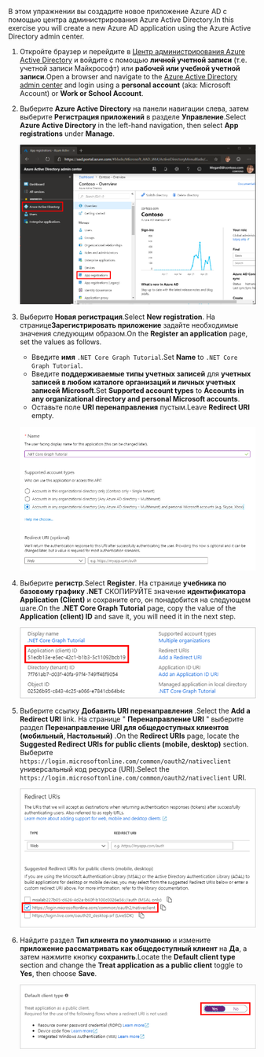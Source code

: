 <!-- markdownlint-disable MD002 MD041 -->

<span data-ttu-id="24daf-101">В этом упражнении вы создадите новое приложение Azure AD с помощью центра администрирования Azure Active Directory.</span><span class="sxs-lookup"><span data-stu-id="24daf-101">In this exercise you will create a new Azure AD application using the Azure Active Directory admin center.</span></span>

1. <span data-ttu-id="24daf-102">Откройте браузер и перейдите в [Центр администрирования Azure Active Directory](https://aad.portal.azure.com) и войдите с помощью **личной учетной записи** (т.е. учетной записи Майкрософт) или **рабочей или учебной учетной записи**.</span><span class="sxs-lookup"><span data-stu-id="24daf-102">Open a browser and navigate to the [Azure Active Directory admin center](https://aad.portal.azure.com) and login using a **personal account** (aka: Microsoft Account) or **Work or School Account**.</span></span>

1. <span data-ttu-id="24daf-103">Выберите **Azure Active Directory** на панели навигации слева, затем выберите **Регистрация приложений** в разделе **Управление**.</span><span class="sxs-lookup"><span data-stu-id="24daf-103">Select **Azure Active Directory** in the left-hand navigation, then select **App registrations** under **Manage**.</span></span>

    ![<span data-ttu-id="24daf-104">Снимок экрана с регистрациями приложений</span><span class="sxs-lookup"><span data-stu-id="24daf-104">A screenshot of the App registrations</span></span> ](./images/aad-portal-app-registrations.png)

1. <span data-ttu-id="24daf-105">Выберите **Новая регистрация**.</span><span class="sxs-lookup"><span data-stu-id="24daf-105">Select **New registration**.</span></span> <span data-ttu-id="24daf-106">На странице**Зарегистрировать приложение** задайте необходимые значения следующим образом.</span><span class="sxs-lookup"><span data-stu-id="24daf-106">On the **Register an application** page, set the values as follows.</span></span>

    - <span data-ttu-id="24daf-107">Введите **имя** `.NET Core Graph Tutorial`.</span><span class="sxs-lookup"><span data-stu-id="24daf-107">Set **Name** to `.NET Core Graph Tutorial`.</span></span>
    - <span data-ttu-id="24daf-108">Введите **поддерживаемые типы учетных записей** для **учетных записей в любом каталоге организаций и личных учетных записей Microsoft**.</span><span class="sxs-lookup"><span data-stu-id="24daf-108">Set **Supported account types** to **Accounts in any organizational directory and personal Microsoft accounts**.</span></span>
    - <span data-ttu-id="24daf-109">Оставьте поле **URI перенаправления** пустым.</span><span class="sxs-lookup"><span data-stu-id="24daf-109">Leave **Redirect URI** empty.</span></span>

    ![Снимок страницы "регистрация приложения"](./images/aad-register-an-app.png)

1. <span data-ttu-id="24daf-111">Выберите **регистр**.</span><span class="sxs-lookup"><span data-stu-id="24daf-111">Select **Register**.</span></span> <span data-ttu-id="24daf-112">На странице **учебника по базовому графику .NET** СКОПИРУЙТЕ значение **идентификатора Application (Client)** и сохраните его, он понадобится на следующем шаге.</span><span class="sxs-lookup"><span data-stu-id="24daf-112">On the **.NET Core Graph Tutorial** page, copy the value of the **Application (client) ID** and save it, you will need it in the next step.</span></span>

    ![Снимок экрана с ИДЕНТИФИКАТОРом приложения для новой регистрации приложения](./images/aad-application-id.png)

1. <span data-ttu-id="24daf-114">Выберите ссылку **Добавить URI перенаправления** .</span><span class="sxs-lookup"><span data-stu-id="24daf-114">Select the **Add a Redirect URI** link.</span></span> <span data-ttu-id="24daf-115">На странице " **Перенаправление URI** " выберите раздел **Перенаправление URI для общедоступных клиентов (мобильный, Настольный)** .</span><span class="sxs-lookup"><span data-stu-id="24daf-115">On the **Redirect URIs** page, locate the **Suggested Redirect URIs for public clients (mobile, desktop)** section.</span></span> <span data-ttu-id="24daf-116">Выберите `https://login.microsoftonline.com/common/oauth2/nativeclient` универсальный код ресурса (URI).</span><span class="sxs-lookup"><span data-stu-id="24daf-116">Select the `https://login.microsoftonline.com/common/oauth2/nativeclient` URI.</span></span>

    ![Снимок экрана со страницей URI перенаправления](./images/aad-redirect-uris.png)

1. <span data-ttu-id="24daf-118">Найдите раздел **Тип клиента по умолчанию** и измените **приложение рассматривать как общедоступный клиент** на **Да**, а затем нажмите кнопку **сохранить**.</span><span class="sxs-lookup"><span data-stu-id="24daf-118">Locate the **Default client type** section and change the **Treat application as a public client** toggle to **Yes**, then choose **Save**.</span></span>

    ![Снимок экрана: раздел "тип клиента по умолчанию"](./images/aad-default-client-type.png)
